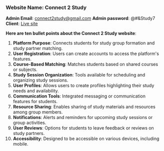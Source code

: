 ### Website Name: Connect 2 Study
**Admin Email**: connect2study@gmail.com
**Admin password**: @#&Study7
**Client**: [ Live site ](https://connect-2-study.web.app)

**Here are ten bullet points about the Connect 2 Study website**:

1. **Platform Purpose**: Connects students for study group formation and study partner matching.
2. **User Registration**: Users can create accounts to access the platform's features.
3. **Course-Based Matching**: Matches students based on shared courses or subjects.
4. **Study Session Organization**: Tools available for scheduling and organizing study sessions.
5. **User Profiles**: Allows users to create profiles highlighting their study needs and availability.
6. **Communication Tools**: Integrated messaging or communication features for students.
7. **Resource Sharing**: Enables sharing of study materials and resources among group members.
8. **Notifications**: Alerts and reminders for upcoming study sessions or group activities.
9. **User Reviews**: Options for students to leave feedback or reviews on study partners.
10. **Accessibility**: Designed to be accessible on various devices, including mobile.
